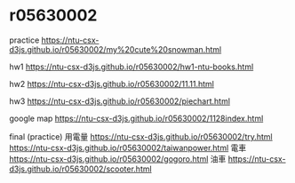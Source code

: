 # r05630002

practice https://ntu-csx-d3js.github.io/r05630002/my%20cute%20snowman.html

hw1 https://ntu-csx-d3js.github.io/r05630002/hw1-ntu-books.html

hw2 https://ntu-csx-d3js.github.io/r05630002/11.11.html

hw3 https://ntu-csx-d3js.github.io/r05630002/piechart.html

google map https://ntu-csx-d3js.github.io/r05630002/1128index.html

final (practice) 
用電量 
https://ntu-csx-d3js.github.io/r05630002/try.html
https://ntu-csx-d3js.github.io/r05630002/taiwanpower.html
電車
https://ntu-csx-d3js.github.io/r05630002/gogoro.html
油車
https://ntu-csx-d3js.github.io/r05630002/scooter.html

